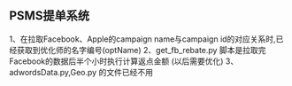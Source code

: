 ## PSMS提单系统
1、在拉取Facebook、Apple的campaign name与campaign id的对应关系时,已经获取到优化师的名字编号(optName)
2、get_fb_rebate.py 脚本是拉取完Facebook的数据后半个小时执行计算返点金额  (以后需要优化)
3、adwordsData.py,Geo.py 的文件已经不用